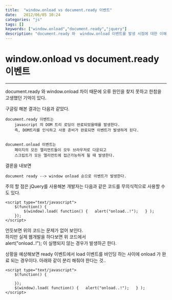 ```yaml
---
title:  "window.onload vs document.ready 이벤트"
date:   2012/06/05 10:24
categories: "js"
tags: []
keywords: ["window.onload","document.ready","jquery"]
description: "document.ready 와  window.onload 이벤트를 발생 시점에 대한 이해를 통해 예기치 않았던 버그를 막을 수 있습니다."
---
```


# window.onload vs document.ready 이벤트
---

document.ready 와  window.onload 차이 때문에 오류 원인을 찾지 못하고 한참을 고생했던 기억이 있다.

구글링 해본 결과는 다음과 같았다.

	document.ready 이벤트는
		javascript 의 DOM 트리 로딩이 완료되었을때를 발생한다.
		즉, DOM트리를 인식하고 사용 준비가 완료되면 이벤트가 발생하게 된다.


	document.onload 이벤트는
		페이지의 모든 엘리먼트들이 모두 브라우저로 다운되고
		스크립트가 모든 엘리먼트에 접근가능하게 될 때 발생한다.
		


결론을 내보면

	document ready --> window onload 순으로 이벤트가 발생한다.

주의 할 점은
jQuery를 사용해본 개발자는 다음과 같은 코드를 무의식적으로 사용할 수 도 있다.

```
<script type="text/javascript">
    $(function() {
        $(window).load( function() {   alert("onload..!");   } );
    });
</script>
```

언듯보면 위의 코드는 문제가 없어 보인다.  
하지만 실제 웹개발을 하다보면 위 코드에서   
alert("onload..!"); 이 실행되지 않는 경우가 발생하곤 한다.

상황을 예상해보면
ready 이벤트에서 load 이벤트를 바인딩 하는 사이에 onload 가 완료 되는 경우이다.
아래와 같이 분리 해줘야 한다는 것..

```
<script type="text/javascript">
    $(function() {
 
    });
    $(window).load( function() {   alert("onload..!");   } );
</script>
```